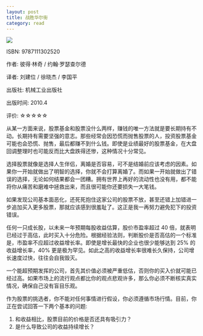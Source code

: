 ```yaml
---
layout: post
title: 战胜华尔街
category: read
---
```

<img class="cover" src="/images/2014/12/9787111302520.jpg" />

ISBN: 9787111302520

作者: 彼得·林奇 / 约翰·罗瑟查尔德 

译者: 刘建位 / 徐晓杰 / 李国平 

出版社: 机械工业出版社

出版时间: 2010.4

评价: ☆☆☆☆☆

从某一方面来说，股票基金和股票没什么两样，赚钱的唯一方法就是要长期持有不动。长期持有需要坚强的意志。那些经常会因恐慌而抛售股票的人，投资股票基金可能也会恐慌、抛售，最后都赚不到什么钱。即使是业绩最好的股票基金，在大盘回调整理时也可能反而比大盘跌得还惨，这种情况十分常见。

选择股票就像是选择人生伴侣，离婚是否容易，可不是结婚前应该考虑的因素。如果你一开始就做出了明智的选择，你就不会打算离婚了。而如果一开始就做出了错误的选择，无论如何结果都会一团糟。拥有世界上再好的流动性也没有用，都不能将你从痛苦和磨难中拯救出来，而且很可能你还要损失一大笔钱。

如果发现公司基本面恶化，还死死抱住这家公司的股票不放，甚至还错上加错进一步追加买入更多股票，那就应该感到很羞耻了。这正是我一再努力避免犯下的投资错误。

任何一只成长股，以未来一年预期每股收益估算，股价市盈率超过 40 倍，就表明已经过于高估，此时买入十分危险。根据经验法则，判断股价是否高估的一个标准是，市盈率不应超过收益增长率。即使是增长最快的企业也很少能够达到 25% 的收益增长率，40% 更是极为罕见。如此之高的收益增长率很难长久保持，公司增长速度过快，往往会自我毁灭。

一个能超预期发挥的公司，首先其价值必须被严重低估，否则你的买入价就可能已经过高。如果市场上的流行观点都比你的观点悲观许多，那么你必须不断核实真实情况，确保自己没有盲目乐观。

作为股票的挑选者，你不能对任何事情进行假设，你必须遵循市场行情。目前，你正在尝试回答一下两个基本的问题: 
1. 和收益相比，股票目前的价格是否还具有吸引力？
2. 是什么导致公司的收益持续增长？
